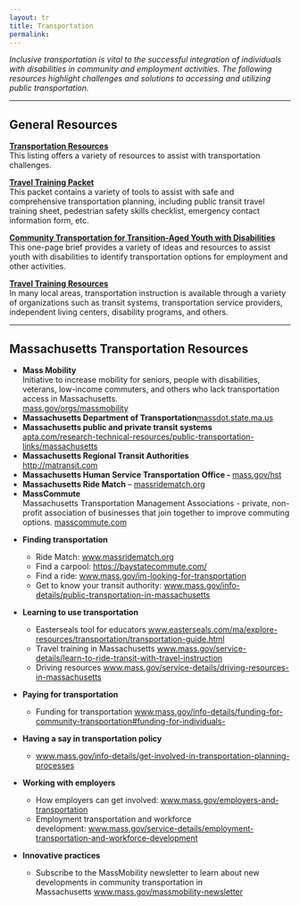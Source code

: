 ```yaml
---
layout: tr
title: Transportation
permalink: 
---
```

_Inclusive transportation is vital to the successful integration of individuals with disabilities in community and employment activities. The following resources highlight  challenges and solutions to accessing and utilizing public transportation._
<hr>
<h2>General Resources</h2>

[**Transportation Resources**](/files/National-Transportation-Resources-2019.docx)  
This listing offers a variety of resources to assist with transportation challenges.

[**Travel Training Packet**](<http://employmentfirstma.org/files/Travel Training Forms.doc>)  
This packet contains a variety of tools to assist with safe and comprehensive transportation planning, including public transit travel training sheet, pedestrian safety skills checklist, emergency contact information form, etc.


<p><b><a href="/files/community_transportation_F.pdf">Community Transportation for Transition-Aged Youth with Disabilities</a></b>
<br>This one-page brief provides a variety of ideas and resources to assist youth with disabilities to identify transportation options for employment and other activities.</p>

<p><b><a href="/files/Travel-Training-Resources-2019.docx">Travel Training Resources</a></b><br>
In many local areas, transportation instruction is available through a variety of organizations such as transit systems, transportation service providers, independent living centers, disability programs, and others.</p>
<hr>
<h2>Massachusetts Transportation Resources</h2>
<ul>
<li><strong>Mass Mobility</strong><br /> Initiative to increase mobility for seniors, people with disabilities, veterans, low-income commuters, and others who lack transportation access in Massachusetts.<br /><a href="http://www.mass.gov/orgs/massmobility">mass.gov/orgs/massmobility</a></li>
<li><strong>Massachusetts Department of Transportation</strong><a href="http://www.massdot.state.ma.us">massdot.state.ma.us</a></li>
<li><strong>Massachusetts public and private transit systems<br /></strong><a href="http://www.apta.com/research-technical-resources/public-transportation-links/massachusetts">apta.com/research-technical-resources/public-transportation-links/massachusetts</a></li>
<li><strong>Massachusetts Regional Transit Authorities</strong><br /><a href="http://matransit.com">http://matransit.com</a></li>
<li><strong>Massachusetts Human Service Transportation Office - </strong><a href="http://www.mass.gov/hst">mass.gov/hst</a></li>
<li><strong>Massachusetts Ride Match</strong> &ndash; <a href="http://www.massridematch.org">massridematch.org</a></li>
<li><strong>MassCommute</strong><br /> Massachusetts Transportation Management Associations - private, non-profit association of businesses that join together to improve commuting options. <a href="http://www.masscommute.com">masscommute.com</a></li>
</ul>
<ul>
<li><strong>Finding transportation</strong></li>
</ul>
<ul>
<ul>
<li>Ride Match:&nbsp;<a href="https://nam01.safelinks.protection.outlook.com/?url=http%3A%2F%2Fwww.massridematch.org&amp;data=02%7C01%7CDeBrittany.Mitchell%40umb.edu%7Cf96bf33d054a42c09b1908d73b830721%7Cb97188711ee94425953c1ace1373eb38%7C0%7C0%7C637043306822618155&amp;sdata=AYywnuxvu3Z1%2F%2BLAGd2vm1iT9g8%2FwqJY5pLos%2B%2FwRa4%3D&amp;reserved=0">www.massridematch.org</a></li>
<li>Find a carpool:&nbsp;<a href="https://nam01.safelinks.protection.outlook.com/?url=https%3A%2F%2Fbaystatecommute.com%2F&amp;data=02%7C01%7CDeBrittany.Mitchell%40umb.edu%7Cf96bf33d054a42c09b1908d73b830721%7Cb97188711ee94425953c1ace1373eb38%7C0%7C0%7C637043306822628149&amp;sdata=X9oQeBtad8AQxhHdh5se6hFKXYqtWIAAqeycsy48d9k%3D&amp;reserved=0">https://baystatecommute.com/</a></li>
<li>Find a ride:&nbsp;<a href="https://nam01.safelinks.protection.outlook.com/?url=http%3A%2F%2Fwww.mass.gov%2Fim-looking-for-transportation&amp;data=02%7C01%7CDeBrittany.Mitchell%40umb.edu%7Cf96bf33d054a42c09b1908d73b830721%7Cb97188711ee94425953c1ace1373eb38%7C0%7C0%7C637043306822628149&amp;sdata=HkPFgGl1IEIioj99RMSV5HeuDrwrdQpfNXLDLOx2lCI%3D&amp;reserved=0">www.mass.gov/im-looking-for-transportation</a></li>
<li>Get to know your transit authority:&nbsp;<a href="https://nam01.safelinks.protection.outlook.com/?url=http%3A%2F%2Fwww.mass.gov%2Finfo-details%2Fpublic-transportation-in-massachusetts&amp;data=02%7C01%7CDeBrittany.Mitchell%40umb.edu%7Cf96bf33d054a42c09b1908d73b830721%7Cb97188711ee94425953c1ace1373eb38%7C0%7C0%7C637043306822638142&amp;sdata=DGYr4dLXvxgzrydebRfiyXNT%2FN5sqDWJkvSdykhInCk%3D&amp;reserved=0">www.mass.gov/info-details/public-transportation-in-massachusetts</a></li>
</ul>
</ul>
<ul>
<li><strong>Learning to use transportation</strong></li>
</ul>
<ul>
<ul>
<li>Easterseals tool for educators&nbsp;<a href="https://nam01.safelinks.protection.outlook.com/?url=http%3A%2F%2Fwww.easterseals.com%2Fma%2Fexplore-resources%2Ftransportation%2Ftransportation-guide.html&amp;data=02%7C01%7CDeBrittany.Mitchell%40umb.edu%7Cf96bf33d054a42c09b1908d73b830721%7Cb97188711ee94425953c1ace1373eb38%7C0%7C0%7C637043306822638142&amp;sdata=EIc1zSAia%2BtjOJaICsnbqxQuKa6tFYBRWVlw4p2cJL0%3D&amp;reserved=0">www.easterseals.com/ma/explore-resources/transportation/transportation-guide.html</a></li>
<li>Travel training in Massachusetts&nbsp;<a href="https://nam01.safelinks.protection.outlook.com/?url=http%3A%2F%2Fwww.mass.gov%2Fservice-details%2Flearn-to-ride-transit-with-travel-instruction&amp;data=02%7C01%7CDeBrittany.Mitchell%40umb.edu%7Cf96bf33d054a42c09b1908d73b830721%7Cb97188711ee94425953c1ace1373eb38%7C0%7C0%7C637043306822648138&amp;sdata=iMM4IUJ4MTVEwKdUETao4jkDUvTvlzz8E5ApHjNrYaI%3D&amp;reserved=0">www.mass.gov/service-details/learn-to-ride-transit-with-travel-instruction</a></li>
<li>Driving resources&nbsp;<a href="https://nam01.safelinks.protection.outlook.com/?url=http%3A%2F%2Fwww.mass.gov%2Fservice-details%2Fdriving-resources-in-massachusetts&amp;data=02%7C01%7CDeBrittany.Mitchell%40umb.edu%7Cf96bf33d054a42c09b1908d73b830721%7Cb97188711ee94425953c1ace1373eb38%7C0%7C0%7C637043306822648138&amp;sdata=czPkyM7OoRfYnn8U%2FcF94i8bvEOTcBeWhHtd6NjkSlE%3D&amp;reserved=0">www.mass.gov/service-details/driving-resources-in-massachusetts</a></li>
</ul>
</ul>
<ul>
<li><strong>Paying for transportation</strong></li>
</ul>
<ul>
<ul>
<li>Funding for transportation&nbsp;<a href="https://nam01.safelinks.protection.outlook.com/?url=http%3A%2F%2Fwww.mass.gov%2Finfo-details%2Ffunding-for-community-transportation%23funding-for-individuals-&amp;data=02%7C01%7CDeBrittany.Mitchell%40umb.edu%7Cf96bf33d054a42c09b1908d73b830721%7Cb97188711ee94425953c1ace1373eb38%7C0%7C0%7C637043306822658130&amp;sdata=huBBdQCpegr3q2i5wwCsytwE73yNdi1fNBVrldnW%2BgM%3D&amp;reserved=0">www.mass.gov/info-details/funding-for-community-transportation#funding-for-individuals-</a></li>
</ul>
</ul>
<ul>
<li><strong>Having a say in transportation policy</strong></li>
</ul>
<ul>
<ul>
<li><a href="https://nam01.safelinks.protection.outlook.com/?url=http%3A%2F%2Fwww.mass.gov%2Finfo-details%2Fget-involved-in-transportation-planning-processes&amp;data=02%7C01%7CDeBrittany.Mitchell%40umb.edu%7Cf96bf33d054a42c09b1908d73b830721%7Cb97188711ee94425953c1ace1373eb38%7C0%7C0%7C637043306822658130&amp;sdata=VReFaq7orN0HI7LomzabEzS%2FcvHt1v6vJB3WVUJs4Ys%3D&amp;reserved=0">www.mass.gov/info-details/get-involved-in-transportation-planning-processes</a></li>
</ul>
</ul>
<ul>
<li><strong>Working with employers</strong></li>
</ul>
<ul>
<ul>
<li>How employers can get involved:&nbsp;<a href="https://nam01.safelinks.protection.outlook.com/?url=http%3A%2F%2Fwww.mass.gov%2Femployers-and-transportation&amp;data=02%7C01%7CDeBrittany.Mitchell%40umb.edu%7Cf96bf33d054a42c09b1908d73b830721%7Cb97188711ee94425953c1ace1373eb38%7C0%7C0%7C637043306822668123&amp;sdata=mb95ZZLqeXitZAiMIu6GabSzJ1emoObDT1OrAvgw62Q%3D&amp;reserved=0">www.mass.gov/employers-and-transportation</a></li>
<li>Employment transportation and workforce development:&nbsp;<a href="https://nam01.safelinks.protection.outlook.com/?url=http%3A%2F%2Fwww.mass.gov%2Fservice-details%2Femployment-transportation-and-workforce-development&amp;data=02%7C01%7CDeBrittany.Mitchell%40umb.edu%7Cf96bf33d054a42c09b1908d73b830721%7Cb97188711ee94425953c1ace1373eb38%7C0%7C0%7C637043306822668123&amp;sdata=egXnGrNKyCGgIEumkHClEi435EjQs7KrLAcO1TjfHow%3D&amp;reserved=0">www.mass.gov/service-details/employment-transportation-and-workforce-development</a></li>
</ul>
</ul>
<ul>
<li><strong>Innovative practices</strong></li>
</ul>
<ul>
<ul>
<li>Subscribe to the MassMobility newsletter to learn about new developments in community transportation in Massachusetts&nbsp;<a href="https://nam01.safelinks.protection.outlook.com/?url=http%3A%2F%2Fwww.mass.gov%2Fmassmobility-newsletter&amp;data=02%7C01%7CDeBrittany.Mitchell%40umb.edu%7Cf96bf33d054a42c09b1908d73b830721%7Cb97188711ee94425953c1ace1373eb38%7C0%7C0%7C637043306822678122&amp;sdata=UQD%2FdrkKyq7Akw2nHyBEz9yOeBL6WOWBHvTkbbsUEVE%3D&amp;reserved=0">www.mass.gov/massmobility-newsletter</a></li>
</ul>
</ul>
